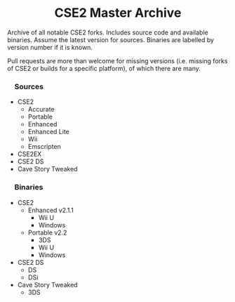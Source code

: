 <h1 align="center">CSE2 Master Archive</h1>
Archive of all notable CSE2 forks. Includes source code and available binaries. Assume the latest version for sources. Binaries are labelled by version number if it is known.

Pull requests are more than welcome for missing versions (i.e. missing forks of CSE2 or builds for a specific platform), of which there are many.

<h3>&ensp;&ensp;Sources</h3>

- CSE2
	- Accurate
	- Portable
	- Enhanced
	- Enhanced Lite
	- Wii
	- Emscripten
- CSE2EX
- CSE2 DS
- Cave Story Tweaked

<h3>&ensp;&ensp;Binaries</h3>

- CSE2
	- Enhanced v2.1.1
		- Wii U
		- Windows
	- Portable v2.2
		- 3DS
		- Wii U
		- Windows
- CSE2 DS
	- DS
	- DSi
- Cave Story Tweaked
	- 3DS
